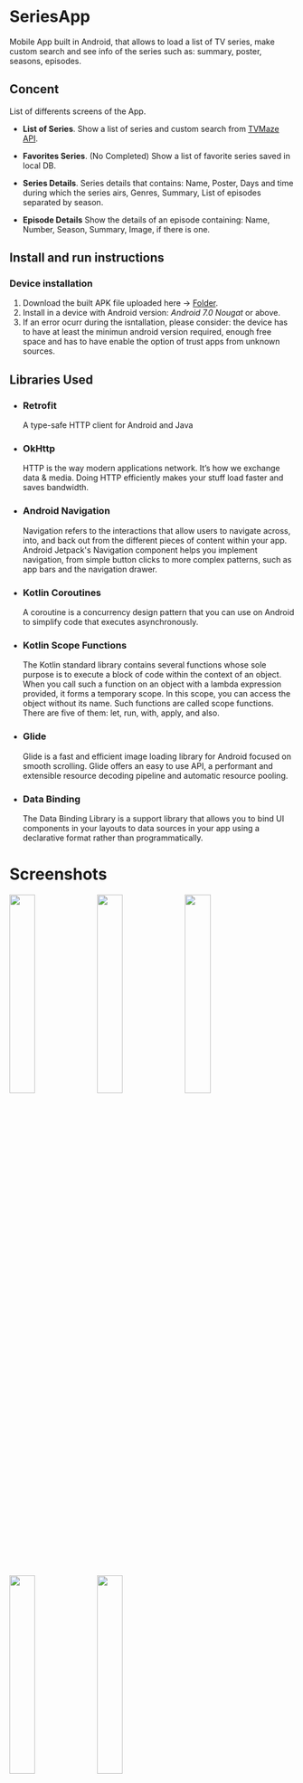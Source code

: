 # SeriesApp

Mobile App built in Android, that allows to load a list of TV series, make custom search and see info of the series such as: summary, poster, seasons, episodes.

<h2>Concent</h2>

List of differents screens of the App.

* **List of Series**. Show a list of series and custom search from [TVMaze API](https://www.tvmaze.com/api).

* **Favorites Series**. (No Completed) Show a list of favorite series saved in local DB.

* **Series Details**. Series details that contains: Name, Poster, Days and time during which the series airs, Genres, Summary, List of episodes separated by season.

* **Episode Details** Show the details of an episode containing: Name, Number, Season, Summary, Image, if there is one.


<h2>Install and run instructions</h2>

<h3>Device installation</h3>

1. Download the built APK file uploaded here -> [Folder](https://drive.google.com/drive/folders/1PKKDzfGQeSP0C7VaFEck9acn1U_ZOApU?usp=sharing).
2. Install in a device with Android version: *Android 7.0 Nougat* or above.
3. If an error ocurr during the isntallation, please consider: the device has to have at least the minimun android version required, enough free space and has to have enable the option of trust apps from unknown sources.

<h2>Libraries Used</h2>

* <h3> Retrofit </h3> A type-safe HTTP client for Android and Java
* <h3> OkHttp </h3> HTTP is the way modern applications network. It’s how we exchange data & media. Doing HTTP efficiently makes your stuff load faster and saves bandwidth.
* <h3> Android Navigation </h3> Navigation refers to the interactions that allow users to navigate across, into, and back out from the different pieces of content within your app. Android Jetpack's Navigation component helps you implement navigation, from simple button clicks to more complex patterns, such as app bars and the navigation drawer.
* <h3> Kotlin Coroutines </h3> A coroutine is a concurrency design pattern that you can use on Android to simplify code that executes asynchronously.
* <h3> Kotlin Scope Functions </h3> The Kotlin standard library contains several functions whose sole purpose is to execute a block of code within the context of an object. When you call such a function on an object with a lambda expression provided, it forms a temporary scope. In this scope, you can access the object without its name. Such functions are called scope functions. There are five of them: let, run, with, apply, and also.
* <h3> Glide </h3> Glide is a fast and efficient image loading library for Android focused on smooth scrolling. Glide offers an easy to use API, a performant and extensible resource decoding pipeline and automatic resource pooling.
* <h3> Data Binding </h3> The Data Binding Library is a support library that allows you to bind UI components in your layouts to data sources in your app using a declarative format rather than programmatically.




# Screenshots

<div style={"display:flex;"}>
 <img src="https://user-images.githubusercontent.com/38010591/132074867-fbe26f4e-ed19-4fce-9895-4f3acd5d3215.jpg" width="30%" height="30%">
<img src="https://user-images.githubusercontent.com/38010591/132074873-adc73621-f59a-45d4-8461-a7aaa4b3e617.jpg" width="30%" height="30%">
 <img src="https://user-images.githubusercontent.com/38010591/132074875-4fdaea67-e5cc-48b9-9bd1-f4cf37568ee4.jpg" width="30%" height="30%">
</div>
<br/>
<br/>
<div style={"display:flex;"}>
 <img src="https://user-images.githubusercontent.com/38010591/132074879-51679f36-65ac-4db5-9f51-18cc7cebd44e.jpg" width="30%" height="30%">
<img src="https://user-images.githubusercontent.com/38010591/132074880-1b753198-c2ab-4b93-99ea-2695d7a1505f.jpg" width="30%" height="30%">
</div>
<hr/>

